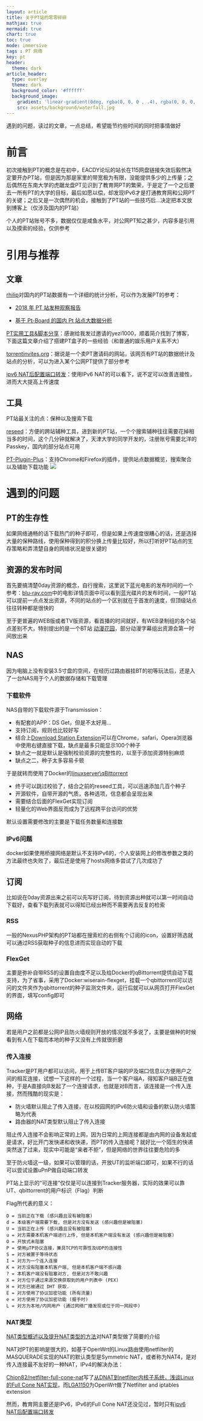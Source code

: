 ```yaml
---
layout: article
title: 关于PT站的零零碎碎
mathjax: true
mermaid: true
chart: true
toc: true
mode: immersive
tags : PT 网络
key: pt
header:
  theme: dark
article_header:
  type: overlay
  theme: dark
  background_color: '#ffffff'
  background_image:
    gradient: 'linear-gradient(0deg, rgba(0, 0, 0 , .4), rgba(0, 0, 0, .4))'
    src: assets/background/waterfall.jpg
---
```

遇到的问题，读过的文章，一点总结，希望能节约些时间的同时把事情做好
<!--more-->
# 前言
初次接触到PT的概念是在初中，EACDY论坛的站长在115网盘链接失效后毅然决定要开办PT站，但是因为那是家里的带宽极为有限，没能提供多少的上传量；之后偶然在东南大学的虎踞龙盘PT见识到了教育网PT的繁荣，于是定了一个之后要去一所有PT的大学的目标，最后如愿以偿，却发现IPv6才是打通教育网和公网PT的关键；之后又是一次偶然的机会，接触到了PT站的一些技巧后...决定把本文放到博客上（仅涉及国内的PT站）

个人的PT站账号不多，数据仅仅是咸鱼水平，对公网PT知之甚少，内容多是引用以及摸索的经验，仅供参考

# 引用与推荐

## 文章
[rhilip](https://github.com/Rhilip/)对国内的PT站数据有一个详细的统计分析，可以作为发展PT的参考：

- [2018 年 PT 站发种观察报告](https://blog.rhilip.info/archives/1049/)

- [基于 Pt-Board 的国内 Pt 站点大数据分析](https://blog.rhilip.info/archives/839/)

[PT实用工具&脚本分享](https://yukino.nl/2019/08/10/pt-tools/)：感谢给我发过邀请的yezi1000，顺着简介找到了博客，下面这篇文章介绍了搭建PT盒子的一些经验（和普通的娱乐用户关系不大）

[torrentinvites.org](http://torrentinvites.org/trackerlist.php)：据说是一个卖PT邀请码的网站，该网页有PT站的数据统计及站点的分析，可以为进入某个公网PT提供了部分参考

[ipv6 NAT后配置端口转发](https://shura.eu.org/2018/12/06/ipv6-NAT%E5%90%8E%E9%85%8D%E7%BD%AE%E7%AB%AF%E5%8F%A3%E8%BD%AC%E5%8F%91/)：使用IPv6 NAT的可以看下，说不定可以改善连接性，进而大大提高上传速度

## 工具
PT站最关注的点：保种以及搜索下载

[reseed](https://github.com/tongyifan/Reseed-backend)：方便的跨站辅种工具，进到新的PT站，一个个搜索辅种往往需要花掉相当多的时间，这个几分钟就解决了，天津大学的同学开发的，注册账号需要北洋的Passkey，国内的部分站点可用

[PT-Plugin-Plus](https://github.com/ronggang/PT-Plugin-Plus)：支持Chrome和Firefox的插件，提供站点数据概览，搜索聚合以及辅助下载功能
![](https://i.loli.net/2019/10/17/ntKVEj3GSNyhqvT.png)

# 遇到的问题

## PT的生存性
如果网络通畅的话下载热门的种子即可，但是如果上传速度很糟心的话，还是选择大量的保种路线，使用保种得到的积分换上传量比较好，所以打听好PT站点的生存策略和弄清楚自身的网络状况是很关键的


## 资源的发布时间
首先要搞清楚0day资源的概念，自行搜索，这里说下蓝光电影的发布时间的一个参考：[blu-ray.com](https://www.blu-ray.com/Weathering-with-You/1194144/#Releases)中的电影详情页面中可以看到蓝光碟片的发布时间，一般PT站可以提前一点点发出资源，不同的站点的一个区别就在于首发的速度，但顶级站点往往转种都是很快的

至于更普遍的WEB版或者TV版资源，看首播的时间就好，有WEB录制组的各个站点差别不大，特别提出的是一个BT站 [动漫花园](https://share.dmhy.org/)，部分动漫字幕组出资源会第一时间放出来

## NAS
因为电脑上没有安装3.5寸盘的空间，在经历过路由器挂BT的初等玩法后，还是入了一台NAS用于个人的数据存储和下载管理

### 下载软件

NAS自带的下载软件源于Transmission：
- 有配套的APP：DS Get，但是不太好用...
- 支持订阅，规则也比较好写
- 结合上[Download Station Extension](https://www.download-station-extension.com/)可以在Chrome，safari，Opera浏览器中使用右键直接下载，缺点是最多只能显示100个种子
- 缺点之一就是默认是强制校验资源的完整性的，以至于添加资源特别麻烦
- 缺点之二，种子太多容易卡顿

于是就转而使用了Docker的[linuxserver\qBittorrent](https://github.com/linuxserver/docker-qbittorrent)
- 终于可以跳过校验了，结合之前的reseed工具，可以迅速添加几百个种子
- 开源软件，自带开源的气质，各种选项，信息都会呈现出来
- 需要结合后面的FlexGet实现订阅
- 轻量化的Web界面反而成为了远程跨平台访问的优势

默认设置需要修改的主要是下载任务数量和连接数

### IPv6问题
docker如果使用桥接网络是默认不支持IPv6的，个人安装网上的修改参数之类的方法最终也失败了，最后还是使用了hosts网络多尝试了几次成功了

## 订阅

比如说在0day资源出来之前可以先写好订阅，待到资源出种就可以第一时间自动下载好，查看下载列表就可以得知已经出种而不需要再去反复的检索

### RSS
一般的NexusPHP架构的PT站都在搜索栏的右侧有个订阅的icon，设置好筛选就可以通过RSS获取种子的信息进而实现自动的下载

### FlexGet
主要是弥补自带RSS的设置自由度不足以及给Docker的qBittorrent提供自动下载支持，为了省事，采用了Docker:wiserain-flexget，挂载一个qbittorrent可以访问的文件夹作为qbittorrent的种子监测文件夹，运行后就可以从网页打开FlexGet的界面，填写config即可

## 网络
若是用户之前都是公网IP且防火墙规则开放的情况就不多说了，主要是做种的时候看到有人在下载而本地的种子又没有上传就很折磨

### 传入连接
Tracker是PT用户都可以访问，用于上传BT客户端的IP及端口信息以方便用户之间的相互连接，试想一下这样的一个过程，当一个客户端A，得知客户端B正在做种，于是A直接向B发起了一个连接请求，也就是对B而言，该连接是一个传入连接，然而残酷的现实是：
- 防火墙默认阻止了传入连接，在以校园网的IPv6防火墙和设备的默认防火墙策略为代表
- 路由器的NAT类型默认阻止了传入连接

阻止传入连接不会影响正常的上网，因为日常的上网连接都是由内网的设备发起或是请求，好比开门发快递和收快递，而PT的传入连接呢？就好比一个陌生的快递突然送了过来，现实中可能是“来者不拒”，但是网络的世界往往要危险的多

至于防火墙这一级，如果可以管理的话，开放UT的监听端口即可，如果不行的话可以尝试设置uPnP做自动端口转发

PT站上显示的“可连接”仅仅是可以连接到Tracker服务器，实际的效果可以靠UT、qbittorrent的用户标识（Flag）判断

Flag所代表的意义：
```
D = 当前正在下载 (感兴趣且没有被阻塞)
d = 本级客户端需要下载, 但是对方没有发送 (感兴趣但是被阻塞)
U = 当前正在上传 (感兴趣且没有被阻塞)
u = 对方需要本机客户端进行上传, 但是本机客户端没有发送 (感兴趣但是被阻塞)
O = 开放式未阻塞
P = 使用μTP协议连接，兼具TCP的可靠性及UDP的连接性
S = 对方被置于等待状态
I = 对方为一个连入连接
K = 对方没有阻塞本机客户端, 但是本机客户端不感兴趣
? = 本机客户端没有阻塞对方, 但是对方不敢兴趣
X = 对方位于通过来源交换获取到的用户列表中 (PEX)
H = 对方已被通过 DHT 获取.
E = 对方使用了协议加密功能 (所有流量)
e = 对方使用了协议加密功能 (握手时)
L = 对方为本地/内网用户 (通过网络广播发现或位于同一网段中)
```
### NAT类型
[NAT类型概述以及提升NAT类型的方法](https://www.jianshu.com/p/478a4acc9d74)对NAT类型做了简要的介绍

NAT对PT的影响是很大的，如基于OpenWrt的Linux路由使用netfilter的MASQUERADE实现的NAT的默认类型是Symmetric NAT，或者称为NAT4，是对传入连接最不友好的一种NAT，IPv4的解决办法：

[Chion82/netfilter-full-cone-nat](https://github.com/Chion82/netfilter-full-cone-nat)写了[从DNAT到netfilter内核子系统，浅谈Linux的Full Cone NAT实现](https://blog.chionlab.moe/2018/02/09/full-cone-nat-with-linux/)，而[LGA1150](https://github.com/LGA1150/openwrt-fullconenat)为OpenWrt做了Netfilter and iptables extension

然而，教育网主要还是IPv6，IPv6的Full Cone NAT还没见过，暂时只有[ipv6 NAT后配置端口转发](https://shura.eu.org/2018/12/06/ipv6-NAT%E5%90%8E%E9%85%8D%E7%BD%AE%E7%AB%AF%E5%8F%A3%E8%BD%AC%E5%8F%91/)

